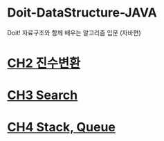 # Doit-DataStructure-JAVA
Doit! 자료구조와 함께 배우는 알고리즘 입문 (자바편)

# [CH2 진수변환](./src/ch2/CardConvRev.java)

# [CH3 Search](./src/ch3)

# [CH4 Stack, Queue](./src/ch4)
